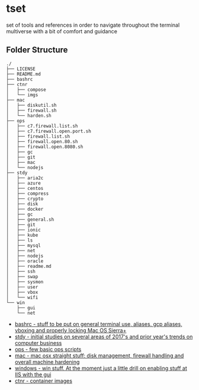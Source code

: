 # tset
set of tools and references in order to navigate throughout the terminal multiverse with a bit of comfort and guidance


## Folder Structure

```
./
├── LICENSE
├── README.md
├── bashrc
├── ctnr
│   ├── compose
│   └── imgs
├── mac
│   ├── diskutil.sh
│   ├── firewall.sh
│   └── harden.sh
├── ops
│   ├── c7.firewall.list.sh
│   ├── c7.firewall.open.port.sh
│   ├── firewall.list.sh
│   ├── firewall.open.80.sh
│   ├── firewall.open.8080.sh
│   ├── gc
│   ├── git
│   ├── mac
│   └── nodejs
├── stdy
│   ├── aria2c
│   ├── azure
│   ├── centos
│   ├── compress
│   ├── crypto
│   ├── disk
│   ├── docker
│   ├── gc
│   ├── general.sh
│   ├── git
│   ├── ionic
│   ├── kube
│   ├── ls
│   ├── mysql
│   ├── net
│   ├── nodejs
│   ├── oracle
│   ├── readme.md
│   ├── ssh
│   ├── swap
│   ├── sysmon
│   ├── user
│   ├── vbox
│   └── wifi
└── win
    ├── gui
    └── net
```

- [bashrc - stuff to be put on general terminal use, aliases, gcp aliases, vboxing and properly locking Mac OS Sierra+](./bashrc)
- [stdy - initial studies on several areas of 2017's and prior year's trends on computer business](./basic)
- [ops - few basic ops scripts](./ops)
- [mac - mac osx straight stuff: disk management, firewall handling and overall machine hardening](./mac)
- [windows - win stuff. At the moment just a little drill on enabling stuff at IIS with the gui](./win)
- [ctnr - container images](./ctnr)

